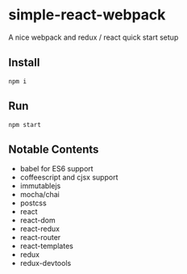 # simple-react-webpack
A nice webpack and redux / react quick start setup


## Install
`npm i`

## Run
`npm start`

## Notable Contents
* babel for ES6 support
* coffeescript and cjsx support
* immutablejs
* mocha/chai
* postcss
* react
* react-dom
* react-redux
* react-router
* react-templates
* redux
* redux-devtools
